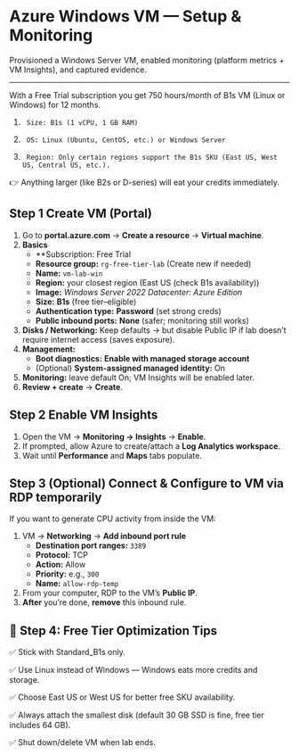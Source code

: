 # Azure Windows VM — Setup & Monitoring

Provisioned a Windows Server VM, enabled monitoring (platform metrics + VM Insights), and captured evidence.

---

With a Free Trial subscription you get 750 hours/month of B1s VM (Linux or Windows) for 12 months.
1.		Size: B1s (1 vCPU, 1 GB RAM)
2.		OS: Linux (Ubuntu, CentOS, etc.) or Windows Server
3.		Region: Only certain regions support the B1s SKU (East US, West US, Central US, etc.).
👉 Anything larger (like B2s or D-series) will eat your credits immediately.


## Step 1 Create VM (Portal)
1. Go to **portal.azure.com** → **Create a resource** → **Virtual machine**.
2. **Basics**
   - **Subscription: Free Trial 
   - **Resource group:** `rg-free-tier-lab` (Create new if needed)
   - **Name:** `vm-lab-win`
   - **Region:** your closest region (East US (check B1s availability))
   - **Image:** *Windows Server 2022 Datacenter: Azure Edition*
   - **Size:** **B1s** (free tier–eligible)
   - **Authentication type:** **Password** (set strong creds)
   - **Public inbound ports:** **None** (safer; monitoring still works)
4. **Disks / Networking:** Keep defaults → but disable Public IP if lab doesn’t require internet access (saves exposure).
5. **Management:**
   - **Boot diagnostics:** **Enable with managed storage account**
   - (Optional) **System-assigned managed identity:** On
6. **Monitoring:** leave default On; VM Insights will be enabled later.
7. **Review + create** → **Create**.

## Step 2 Enable VM Insights
1. Open the VM → **Monitoring → Insights** → **Enable**.
2. If prompted, allow Azure to create/attach a **Log Analytics workspace**.
3. Wait until **Performance** and **Maps** tabs populate.

## Step 3 (Optional) Connect & Configure to VM via RDP temporarily
If you want to generate CPU activity from inside the VM:
1. VM → **Networking** → **Add inbound port rule**
   - **Destination port ranges:** `3389`
   - **Protocol:** TCP
   - **Action:** Allow
   - **Priority:** e.g., `300`
   - **Name:** `allow-rdp-temp`
2. From your computer, RDP to the VM’s **Public IP**.
3. **After** you’re done, **remove** this inbound rule.

## 🔹 Step 4: Free Tier Optimization Tips
✅ Stick with Standard_B1s only.

✅ Use Linux instead of Windows — Windows eats more credits and storage.

✅ Choose East US or West US for better free SKU availability.

✅ Always attach the smallest disk (default 30 GB SSD is fine, free tier includes 64 GB).

✅ Shut down/delete VM when lab ends.
